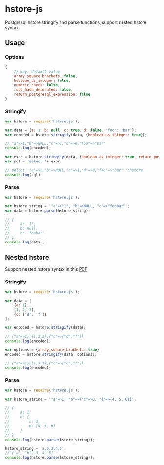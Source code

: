 hstore-js
=========

Postgresql hstore stringify and parse functions, support nested hstore syntax.

## Usage

### Options
``` javascript
{
    // key: default value
    array_square_brackets: false,
    boolean_as_integer: false,
    numeric_check: false,
    root_hash_decorated: false,
    return_postgresql_expression: false
}
```

### Stringify

``` javascript
var hstore = require('hstore.js');

var data = {a: 1, b: null, c: true, d: false, 'foo': 'bar'};
var encoded = hstore.stringify(data, {boolean_as_integer: true});

// "a"=>1,"b"=>NULL,"c"=>1,"d"=>0,"foo"=>"bar"
console.log(encoded);

var expr = hstore.stringify(data, {boolean_as_integer: true, return_postgresql_expression: true});
var sql = 'select '+ expr;

// select '"a"=>1,"b"=>NULL,"c"=>1,"d"=>0,"foo"=>"bar"'::hstore
console.log(sql);
```

### Parse

``` javascript
var hstore = require('hstore.js');

var hstore_string = '"a"=>"1", "b"=>NULL, "c"=>"foobar"';
var data = hstore.parse(hstore_string);

// {
//     a: '1',
//     b: null,
//     c: 'foobar'
// }
console.log(data);
```

## Nested hstore

Support nested hstore syntax in this [PDF](https://www.pgcon.org/2013/schedule/attachments/280_hstore-pgcon-2013.pdf)

### Stringify

``` javascript
var hstore = require('hstore.js');

var data = [
    {a: 1},
    [1, 2, 3],
    {c: ['d', 'f']}
];

var encoded = hstore.stringify(data);

// {"a"=>1},{1,2,3},{"c"=>{"d","f"}}
console.log(encoded);

var options = {array_square_brackets: true}
encoded = hstore.stringify(data, options);

// {"a"=>1},[1,2,3],{"c"=>["d","f"]}
console.log(encoded);
```

### Parse
``` javascript
var hstore = require('hstore.js');

var hstore_string = '"a"=>1, "b"=>{"c"=>3, "d"=>{4, 5, 6}}';

// {
//     a: 1,
//     b: {
//         c: 3,
//         d: [4, 5, 6]
//     }
// }
console.log(hstore.parse(hstore_string));

hstore_string = 'a,b,3,4,5';
// ['a', 'b', 3, 4, 5]
console.log(hstore.parse(hstore_string));
```
